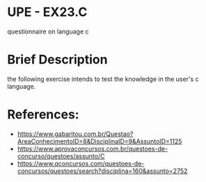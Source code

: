 # UPE - EX23.C

questionnaire on language c

# Brief Description

 the following exercise intends to test the knowledge in the user's c language.

# References: 

 * https://www.gabaritou.com.br/Questao?AreaConhecimentoID=8&DisciplinaID=9&AssuntoID=1125
 * https://www.aprovaconcursos.com.br/questoes-de-concurso/questoes/assunto/C
 * https://www.qconcursos.com/questoes-de-concursos/questoes/search?disciplina=160&assunto=2752
